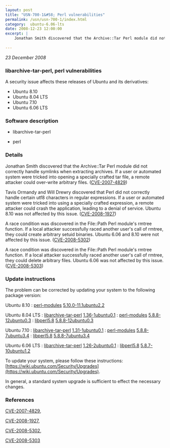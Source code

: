 ```yaml
---
layout: post
title: "USN-700-1&#58; Perl vulnerabilities"
permalink: /usn/usn-700-1/index.html
category:  ubuntu-6.06-lts
date: 2008-12-23 12:00:00
excerpt: |
    Jonathan Smith discovered that the Archive::Tar Perl module did not correctly handle symlinks when extracting archives.  If a user or automated system were tricked into opening a specially crafted tar file, a remote attacker could over-write arbitrary files.  ([CVE-2007-4829](http://people.ubuntu.com/~ubuntu-security/cve/CVE-2007-4829))
    
--- 
```

 
 

*23 December 2008*

### libarchive-tar-perl, perl vulnerabilities

A security issue affects these releases of Ubuntu and its derivatives:

* Ubuntu 8.10
* Ubuntu 8.04 LTS
* Ubuntu 7.10
* Ubuntu 6.06 LTS

### Software description

* libarchive-tar-perl 

* perl 

### Details

Jonathan Smith discovered that the Archive::Tar Perl module did not correctly handle symlinks when extracting archives. If a user or automated system were tricked into opening a specially crafted tar file, a remote attacker could over-write arbitrary files. ([CVE-2007-4829](http://people.ubuntu.com/~ubuntu-security/cve/CVE-2007-4829))

Tavis Ormandy and Will Drewry discovered that Perl did not correctly handle certain utf8 characters in regular expressions. If a user or automated system were tricked into using a specially crafted expression, a remote attacker could crash the application, leading to a denial of service. Ubuntu 8.10 was not affected by this issue. ([CVE-2008-1927](http://people.ubuntu.com/~ubuntu-security/cve/CVE-2008-1927))

A race condition was discovered in the File::Path Perl module&#39;s rmtree function. If a local attacker successfully raced another user&#39;s call of rmtree, they could create arbitrary setuid binaries. Ubuntu 6.06 and 8.10 were not affected by this issue. ([CVE-2008-5302](http://people.ubuntu.com/~ubuntu-security/cve/CVE-2008-5302))

A race condition was discovered in the File::Path Perl module&#39;s rmtree function. If a local attacker successfully raced another user&#39;s call of rmtree, they could delete arbitrary files. Ubuntu 6.06 was not affected by this issue. ([CVE-2008-5303](http://people.ubuntu.com/~ubuntu-security/cve/CVE-2008-5303)) 

### Update instructions

The problem can be corrected by updating your system to the following package version:

Ubuntu 8.10
 : [perl-modules](https://launchpad.net/ubuntu/+source/perl) <span> [5.10.0-11.1ubuntu2.2](https://launchpad.net/ubuntu/+source/perl/5.10.0-11.1ubuntu2.2) </span> 

Ubuntu 8.04 LTS
 : [libarchive-tar-perl](https://launchpad.net/ubuntu/+source/libarchive-tar-perl) <span> [1.36-1ubuntu0.1](https://launchpad.net/ubuntu/+source/libarchive-tar-perl/1.36-1ubuntu0.1) </span> 
 : [perl-modules](https://launchpad.net/ubuntu/+source/perl) <span> [5.8.8-12ubuntu0.3](https://launchpad.net/ubuntu/+source/perl/5.8.8-12ubuntu0.3) </span> 
 : [libperl5.8](https://launchpad.net/ubuntu/+source/perl) <span> [5.8.8-12ubuntu0.3](https://launchpad.net/ubuntu/+source/perl/5.8.8-12ubuntu0.3) </span> 

Ubuntu 7.10
 : [libarchive-tar-perl](https://launchpad.net/ubuntu/+source/libarchive-tar-perl) <span> [1.31-1ubuntu0.1](https://launchpad.net/ubuntu/+source/libarchive-tar-perl/1.31-1ubuntu0.1) </span> 
 : [perl-modules](https://launchpad.net/ubuntu/+source/perl) <span> [5.8.8-7ubuntu3.4](https://launchpad.net/ubuntu/+source/perl/5.8.8-7ubuntu3.4) </span> 
 : [libperl5.8](https://launchpad.net/ubuntu/+source/perl) <span> [5.8.8-7ubuntu3.4](https://launchpad.net/ubuntu/+source/perl/5.8.8-7ubuntu3.4) </span> 

Ubuntu 6.06 LTS
 : [libarchive-tar-perl](https://launchpad.net/ubuntu/+source/libarchive-tar-perl) <span> [1.26-2ubuntu0.1](https://launchpad.net/ubuntu/+source/libarchive-tar-perl/1.26-2ubuntu0.1) </span> 
 : [libperl5.8](https://launchpad.net/ubuntu/+source/perl) <span> [5.8.7-10ubuntu1.2](https://launchpad.net/ubuntu/+source/perl/5.8.7-10ubuntu1.2) </span> 

To update your system, please follow these instructions: [https://wiki.ubuntu.com/Security/Upgrades](https://wiki.ubuntu.com/Security/Upgrades).

In general, a standard system upgrade is sufficient to effect the necessary changes. 

### References

 
 [CVE-2007-4829](http://people.ubuntu.com/~ubuntu-security/cve/CVE-2007-4829), 

 [CVE-2008-1927](http://people.ubuntu.com/~ubuntu-security/cve/CVE-2008-1927), 

 [CVE-2008-5302](http://people.ubuntu.com/~ubuntu-security/cve/CVE-2008-5302), 

 [CVE-2008-5303](http://people.ubuntu.com/~ubuntu-security/cve/CVE-2008-5303)
 

